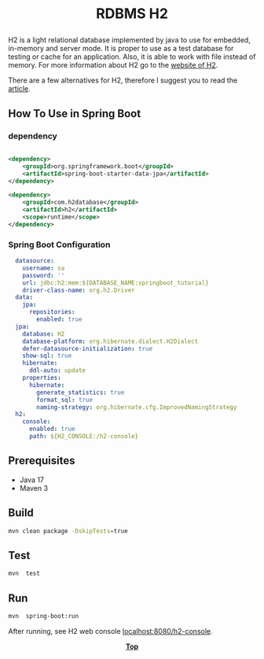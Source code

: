 # <p align="center">RDBMS H2</p>

<p align="justify">

H2 is a light relational database implemented by java to use for embedded, in-memory and server mode. It is proper to
use as a test database for testing or cache for an application. Also, it is able to work with file instead of memory.
For more
information about H2 go to the [website of H2](https://www.h2database.com/html/main.html).

</p>

<p align="justify">

There are a few alternatives for H2, therefore I suggest you to read the
[article](https://github.com/oss-academy/article/blob/main/java-in-memory-db.md#Java-In-Memory-Database).

</p>

## How To Use in Spring Boot

### dependency

```xml

<dependency>
    <groupId>org.springframework.boot</groupId>
    <artifactId>spring-boot-starter-data-jpa</artifactId>
</dependency>

<dependency>
    <groupId>com.h2database</groupId>
    <artifactId>h2</artifactId>
    <scope>runtime</scope>
</dependency>
```

### Spring Boot Configuration

```yaml
  datasource:
    username: sa
    password: ''
    url: jdbc:h2:mem:${DATABASE_NAME:springboot_tutorial}
    driver-class-name: org.h2.Driver
  data:
    jpa:
      repositories:
        enabled: true
  jpa:
    database: H2
    database-platform: org.hibernate.dialect.H2Dialect
    defer-datasource-initialization: true
    show-sql: true
    hibernate:
      ddl-auto: update
    properties:
      hibernate:
        generate_statistics: true
        format_sql: true
        naming-strategy: org.hibernate.cfg.ImprovedNamingStrategy
  h2:
    console:
      enabled: true
      path: ${H2_CONSOLE:/h2-console}
```

## Prerequisites

* Java 17
* Maven 3

## Build

```bash
mvn clean package -DskipTests=true
```

## Test

```bash
mvn  test
```

## Run

```bash
mvn  spring-boot:run
```

After running, see H2 web console [localhost:8080/h2-console](localhost:8080/h2-console).

**<p align="center"> [Top](#RDBMS-H2) </p>**
